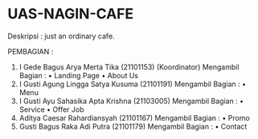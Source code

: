 # UAS-NAGIN-CAFE

Deskripsi :
 just an ordinary cafe.

 PEMBAGIAN :
1.	I Gede Bagus Arya Merta Tika (21101153) (Koordinator)
Mengambil Bagian : 
•	Landing Page
•	About Us
2.	I Gusti Agung Lingga Satya Kusuma (21101191)
Mengambil Bagian :
•	Menu
3.	I Gusti Ayu Sahasika Apta Krishna (21103005)
Mengambil Bagian :
•	Service
•	Offer Job
4.	Aditya Caesar Rahardiansyah (21101167)
Mengambil Bagian :
•	Promo
5.	Gusti Bagus Raka Adi Putra (21101179)
Mengambil Bagian :
•	Contact
